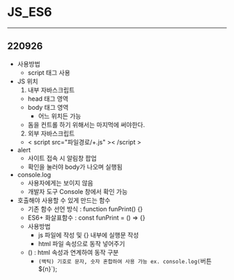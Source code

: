 # JS_ES6

<hr/>

## 220926
+ 사용방법
  + script 태그 사용
+ JS 위치
  1. 내부 자바스크립트
    + head 태그 영역
    + body 태그 영역
      + 어느 위치든 가능
    + 돔을 컨트롤 하기 위해서는 마지먹에 써야한다.
  2. 외부 자바스크립트
    + < script src="파일경로/+.js" >< /script >
+ alert
  + 사이트 접속 시 알림창 팝업
  + 확인을 눌러야 body가 나오며 실행됨
+ console.log
  + 사용자에게는 보이지 않음
  + 개발자 도구 Console 창에서 확인 가능
+ 호출해야 사용할 수 있게 만드는 함수
  + 기존 함수 선언 방식 : function funPrint() {}
  + ES6+ 화살표함수 : const funPrint = () => {}
  + 사용방법
    + js 파일에 작성 및 {} 내부에 실행문 작성
    + html 파일 속성으로 동작 넣어주기
  + () : html 속성과 연계하여 동작 구분
    + `(백틱) 기호로 문자, 숫자 혼합하여 사용 가능
      ex. console.log(`버튼${n}`);